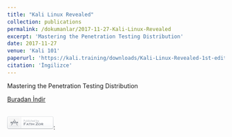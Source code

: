 ```yaml
---
title: "Kali Linux Revealed"
collection: publications
permalink: /dokumanlar/2017-11-27-Kali-Linux-Revealed
excerpt: 'Mastering the Penetration Testing Distribution'
date: 2017-11-27
venue: 'Kali 101'
paperurl: 'https://kali.training/downloads/Kali-Linux-Revealed-1st-edition.pdf'
citation: 'İngilizce'
---
```



Mastering the Penetration Testing Distribution

[Buradan İndir](https://kali.training/downloads/Kali-Linux-Revealed-1st-edition.pdf)



<br>[![Fatih Zor](/images/yazarX.png)](http://www.fatihzor.com.tr):

